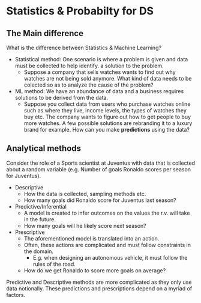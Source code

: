 # Statistics & Probabilty for DS

## The Main difference
What is the difference between Statistics & Machine Learning?

- Statistical method: One scenario is where a problem is given and data must be collected to help identify.
a solution to the problem.
    - Suppose a company that sells watches wants to find out why watches are not being sold anymore. What kind of data
  needs to be colected so as to analyze the cause of the problem?
- ML method: We have an abundance of data and a business requires solutions to be derived from the data.
    - Suppose you collect data from users who purchase watches online such as where they live, income levels, the types
    of watches they buy etc. The company wants to figure out how to get people to buy more watches. A few possible
      solutions are rebranding it to a luxury brand for example. How can you make **predictions**  using the data?

## Analytical methods
Consider the role of a Sports scientist at Juventus with data that is collected about a random variable (e.g. Number of goals Ronaldo scores per season 
for Juventus). 
- Descriptive
  - How the data is collected, sampling methods etc.
  - How many goals did Ronaldo score for Juventus last season?
- Predictive/Inferential
  - A model is created to infer outcomes on the values the r.v. will take in the future.
  - How many goals will he likely score next season?
- Prescriptive
  - The aforementioned model is translated into an action.
  - Often, these actions are complicated and must follow constraints in the domain.
    - E.g. when designing an autonomous vehicle, it must follow the rules of the road.
  - How do we get Ronaldo to score more goals on average?
    
Predictive and Descriptive methods are more complicated as they only use data notionally. These predictions and
prescriptions depend on a myriad of factors.

